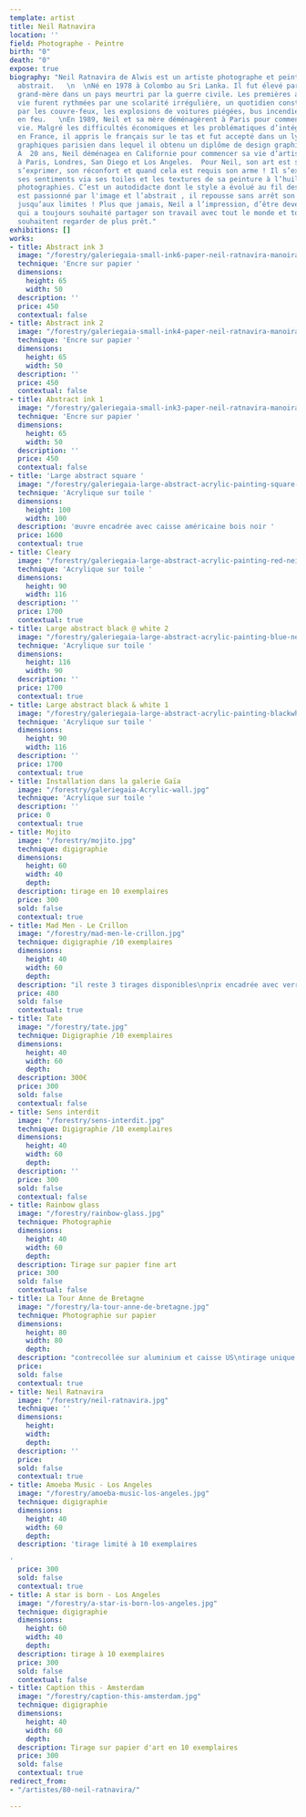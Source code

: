 ```yaml
---
template: artist
title: Neil Ratnavira
location: ''
field: Photographe - Peintre
birth: "0"
death: "0"
expose: true
biography: "Neil Ratnavira de Alwis est un artiste photographe et peintre expressionniste
  abstrait.   \n  \nNé en 1978 à Colombo au Sri Lanka. Il fut élevé par sa mère et
  grand-mère dans un pays meurtri par la guerre civile. Les premières années de sa
  vie furent rythmées par une scolarité irrégulière, un quotidien constamment interrompu
  par les couvre-feux, les explosions de voitures piégées, bus incendiés et immeubles
  en feu.   \nEn 1989, Neil et sa mère déménagèrent à Paris pour commencer une nouvelle
  vie. Malgré les difficultés économiques et les problématiques d’intégration sociale
  en France, il appris le français sur le tas et fut accepté dans un lycée d’arts
  graphiques parisien dans lequel il obtenu un diplôme de design graphique et d’Art.
  A  20 ans, Neil déménagea en Californie pour commencer sa vie d’artiste. Il a exposé
  à Paris, Londres, San Diego et Los Angeles.  Pour Neil, son art est sa façon de
  s’exprimer, son réconfort et quand cela est requis son arme ! Il s’exprime et dépeint
  ses sentiments via ses toiles et les textures de sa peinture à l’huile ou de ses
  photographies. C’est un autodidacte dont le style a évolué au fil des années. Il
  est passionné par l'image et l’abstrait , il repousse sans arrêt son Art et lui-même
  jusqu’aux limites ! Plus que jamais, Neil a l’impression, d’être devenu cet artiste
  qui a toujours souhaité partager son travail avec tout le monde et tous ceux qui
  souhaitent regarder de plus prêt."
exhibitions: []
works:
- title: Abstract ink 3
  image: "/forestry/galeriegaia-small-ink6-paper-neil-ratnavira-manoirart.jpg"
  technique: 'Encre sur papier '
  dimensions:
    height: 65
    width: 50
  description: ''
  price: 450
  contextual: false
- title: Abstract ink 2
  image: "/forestry/galeriegaia-small-ink4-paper-neil-ratnavira-manoirart.jpg"
  technique: 'Encre sur papier '
  dimensions:
    height: 65
    width: 50
  description: ''
  price: 450
  contextual: false
- title: Abstract ink 1
  image: "/forestry/galeriegaia-small-ink3-paper-neil-ratnavira-manoirart.jpg"
  technique: 'Encre sur papier '
  dimensions:
    height: 65
    width: 50
  description: ''
  price: 450
  contextual: false
- title: 'Large abstract square '
  image: "/forestry/galeriegaia-large-abstract-acrylic-painting-square-neil-ratnavira-manoirart.jpg"
  technique: 'Acrylique sur toile '
  dimensions:
    height: 100
    width: 100
  description: 'œuvre encadrée avec caisse américaine bois noir '
  price: 1600
  contextual: true
- title: Cleary
  image: "/forestry/galeriegaia-large-abstract-acrylic-painting-red-neil-ratnavira-manoirart.jpg"
  technique: 'Acrylique sur toile '
  dimensions:
    height: 90
    width: 116
  description: ''
  price: 1700
  contextual: true
- title: Large abstract black @ white 2
  image: "/forestry/galeriegaia-large-abstract-acrylic-painting-blue-neil-ratnavira-manoirart.jpg"
  technique: 'Acrylique sur toile '
  dimensions:
    height: 116
    width: 90
  description: ''
  price: 1700
  contextual: true
- title: Large abstract black & white 1
  image: "/forestry/galeriegaia-large-abstract-acrylic-painting-blackwhite-neil-ratnavira-manoirart.jpg"
  technique: 'Acrylique sur toile '
  dimensions:
    height: 90
    width: 116
  description: ''
  price: 1700
  contextual: true
- title: Installation dans la galerie Gaïa
  image: "/forestry/galeriegaia-Acrylic-wall.jpg"
  technique: 'Acrylique sur toile '
  description: ''
  price: 0
  contextual: true
- title: Mojito
  image: "/forestry/mojito.jpg"
  technique: digigraphie
  dimensions:
    height: 60
    width: 40
    depth: 
  description: tirage en 10 exemplaires
  price: 300
  sold: false
  contextual: true
- title: Mad Men - Le Crillon
  image: "/forestry/mad-men-le-crillon.jpg"
  technique: digigraphie /10 exemplaires
  dimensions:
    height: 40
    width: 60
    depth: 
  description: "il reste 3 tirages disponibles\nprix encadrée avec verre musée "
  price: 480
  sold: false
  contextual: true
- title: Tate
  image: "/forestry/tate.jpg"
  technique: Digigraphie /10 exemplaires
  dimensions:
    height: 40
    width: 60
    depth: 
  description: 300€
  price: 300
  sold: false
  contextual: false
- title: Sens interdit
  image: "/forestry/sens-interdit.jpg"
  technique: Digigraphie /10 exemplaires
  dimensions:
    height: 40
    width: 60
    depth: 
  description: ''
  price: 300
  sold: false
  contextual: false
- title: Rainbow glass
  image: "/forestry/rainbow-glass.jpg"
  technique: Photographie
  dimensions:
    height: 40
    width: 60
    depth: 
  description: Tirage sur papier fine art
  price: 300
  sold: false
  contextual: false
- title: La Tour Anne de Bretagne
  image: "/forestry/la-tour-anne-de-bretagne.jpg"
  technique: Photographie sur papier
  dimensions:
    height: 80
    width: 80
    depth: 
  description: "contrecollée sur aluminium et caisse US\ntirage unique \nvendu"
  price: 
  sold: false
  contextual: true
- title: Neil Ratnavira
  image: "/forestry/neil-ratnavira.jpg"
  technique: ''
  dimensions:
    height: 
    width: 
    depth: 
  description: ''
  price: 
  sold: false
  contextual: true
- title: Amoeba Music - Los Angeles
  image: "/forestry/amoeba-music-los-angeles.jpg"
  technique: digigraphie
  dimensions:
    height: 40
    width: 60
    depth: 
  description: 'tirage limité à 10 exemplaires

'
  price: 300
  sold: false
  contextual: true
- title: A star is born - Los Angeles
  image: "/forestry/a-star-is-born-los-angeles.jpg"
  technique: digigraphie
  dimensions:
    height: 60
    width: 40
    depth: 
  description: tirage à 10 exemplaires
  price: 300
  sold: false
  contextual: false
- title: Caption this - Amsterdam
  image: "/forestry/caption-this-amsterdam.jpg"
  technique: digigraphie
  dimensions:
    height: 40
    width: 60
    depth: 
  description: Tirage sur papier d'art en 10 exemplaires
  price: 300
  sold: false
  contextual: true
redirect_from:
- "/artistes/80-neil-ratnavira/"

---
```

